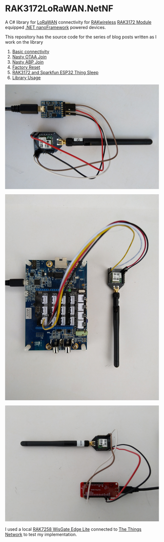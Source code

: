 # RAK3172LoRaWAN.NetNF

A C# library for [LoRaWAN](https://lora-alliance.org/about-lorawan) connectivity for [RAKwireless](https://www.rakwireless.com/en-us) [RAK3172 Module](https://store.rakwireless.com/products/wisduo-lpwan-module-rak3172) equipped [.NET nanoFramework](https://www.nanoframework.net/) powered devices.

This repository has the source code for the series of blog posts written as I work on the library

01. [Basic connectivity](http://blog.devmobile.co.nz/2022/06/11/net-nanoframework-rak3172-lorawan-library-basic-connectivity/)
02. [Nasty OTAA Join](http://blog.devmobile.co.nz/2022/07/04/net-nanoframework-rak3172-lorawan-library-otaa-join/)
03. [Nasty ABP Join](http://blog.devmobile.co.nz/2022/07/05/net-nanoframework-rak3172-lorawan-library-abp-join/)
04. [Factory Reset](http://blog.devmobile.co.nz/2022/07/13/net-nanoframework-rak3172-factory-reset/)
05. [RAK3172 and Sparkfun ESP32 Thing Sleep](http://blog.devmobile.co.nz/2022/07/14/net-nanoframework-rak3172-sleep/)
06. [Library Usage](http://blog.devmobile.co.nz/2022/08/15/net-nanoframework-rak3172-library-usage/)

![FTDI Based test harness](RAK3172FTDITestrig.jpg)

![STM Discovery 769I + Grove Base Shield V2.0 for Arduino](RAK3172Discovery769Testrig.jpg)

![SparkFun ESP32 Thing WROOM](RAK3172SparkfunThingESP32Testrig.jpg)

I used a local [RAK7258 WisGate Edge Lite](https://store.rakwireless.com/collections/wisgate-edge/products/rak7258-micro-gateway) connected to [The Things Network](https://www.thethingsnetwork.org/) to test my implementation.
